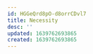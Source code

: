 ```yaml
---
id: HGGeQrd8pO-d8orrCDvl7
title: Necessity
desc: ''
updated: 1639762693865
created: 1639762693865
---
```


